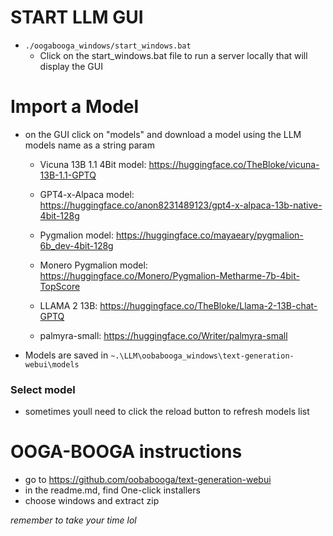 # START LLM GUI
- `./oogabooga_windows/start_windows.bat` 
    - Click on the start_windows.bat file to run a server locally that will display the GUI

# Import a Model
- on the GUI click on "models" and download a model using the LLM models name as a string param
    - Vicuna 13B 1.1 4Bit model: https://huggingface.co/TheBloke/vicuna-13B-1.1-GPTQ

    - GPT4-x-Alpaca model: https://huggingface.co/anon8231489123/gpt4-x-alpaca-13b-native-4bit-128g

    - Pygmalion model: https://huggingface.co/mayaeary/pygmalion-6b_dev-4bit-128g

    - Monero Pygmalion model: https://huggingface.co/Monero/Pygmalion-Metharme-7b-4bit-TopScore

    - LLAMA 2 13B: https://huggingface.co/TheBloke/Llama-2-13B-chat-GPTQ
    
    - palmyra-small: https://huggingface.co/Writer/palmyra-small
    




-  Models are saved in `~.\LLM\oobabooga_windows\text-generation-webui\models`


### Select model
- sometimes youll need to click the reload button to refresh models list


# OOGA-BOOGA instructions
- go to https://github.com/oobabooga/text-generation-webui
- in the readme.md, find One-click installers
- choose windows and extract zip



_remember to take your time lol_